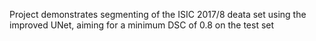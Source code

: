 Project demonstrates segmenting of the ISIC 2017/8 deata set using the improved UNet, 
aiming for a minimum DSC of 0.8 on the test set